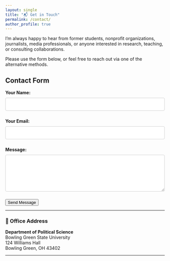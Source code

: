 ```yaml
---
layout: single 
title: "📬 Get in Touch"
permalink: /contact/
author_profile: true
---
```

<!-- I’m always happy to hear from:

- Former students
- Nonprofit organizations
- Journalists and media professionals
- Anyone interested in research, teaching, or consulting collaborations

---

### 🏢 Office Address

**Department of Political Science**  
Bowling Green State University  
124 Williams Hall  
Bowling Green, OH 43402  

---

### 📧 Email

You can reach me at:  
**[abhati@bgsu.edu](mailto:abhati@bgsu.edu)**

---

### 🔗 Connect with Me

- [![LinkedIn](https://img.shields.io/badge/LinkedIn-Connect-blue?logo=linkedin&style=flat-square)](https://www.linkedin.com/in/abhishekbhati/)
- [![Twitter](https://img.shields.io/badge/Twitter-@bhatinawab-1DA1F2?logo=twitter&style=flat-square)](https://twitter.com/bhatinawab) -->

I’m always happy to hear from former students, nonprofit organizations, journalists, media professionals, or anyone interested in research, teaching, or consulting collaborations.

Please use the form below, or feel free to reach out via one of the alternative methods.

## Contact Form
<!-- <div class="notice--info">
<strong>Note:</strong> To make this form work, you must <a href="https://formspree.io/" target="_blank">create a free Formspree account</a> and replace the placeholder URL in the form's <code>action</code> attribute with your own.
</div> -->

<form action="https://www.google.com/url?sa=E&source=gmail&q=https://formspree.io/f/your_unique_code" method="POST" class="contact-form">
<div class="form-group">
<label for="name">Your Name:</label>
<input type="text" id="name" name="name" required>
</div>
<div class="form-group">
<label for="email">Your Email:</label>
<input type="email" id="email" name="_replyto" required>
</div>
<div class="form-group">
<label for="message">Message:</label>
<textarea id="message" name="message" rows="6" required></textarea>
</div>
<button type="submit" class="btn btn--success">Send Message</button>
</form>

<style>

.contact-form .form-group {
margin-bottom: 1.5rem;
}
.contact-form label {
display: block;
margin-bottom: 0.5rem;
font-weight: bold;
}
.contact-form input,
.contact-form textarea {
width: 100%;
padding: 0.75rem;
border: 1px solid #ccc;
border-radius: 4px;
box-sizing: border-box; /* Important */
}
</style>
---
### 🏢 Office Address

**Department of Political Science**  
Bowling Green State University  
124 Williams Hall  
Bowling Green, OH 43402  

---
